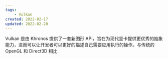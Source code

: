 ```yaml
---
tags:
    - Vulkan
created: 2022-02-17
updated: 2022-02-20
---
```


Vulkan 是由 Khronos 提供了一套新图形 API，旨在为现代显卡提供更优秀的抽象能力，进而可以让开发者可以更好的描述自己需要应用执行的操作。与传统的 OpenGL 和 Direct3D 相比
